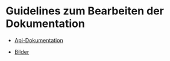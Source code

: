# Guidelines zum Bearbeiten der Dokumentation

* [Api-Dokumentation](api.md)

* [Bilder](bilder.md)
